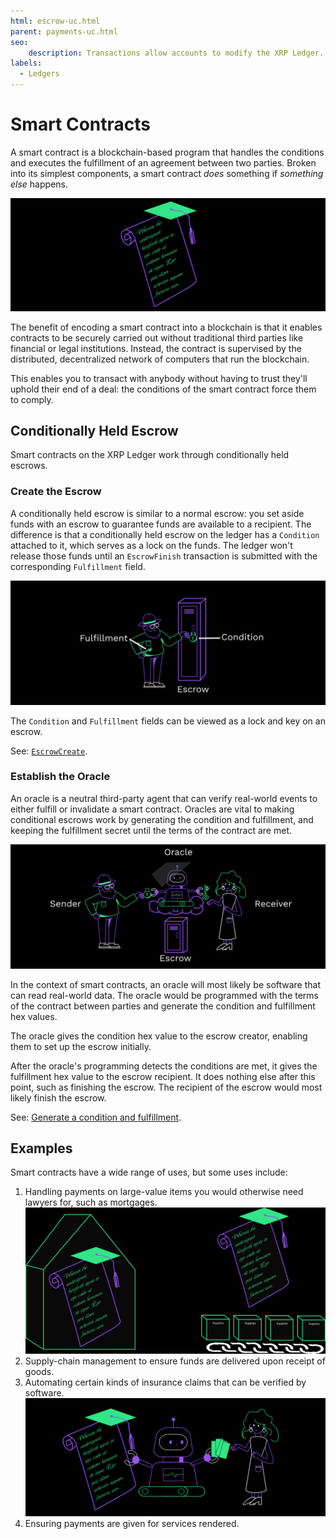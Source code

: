 ```yaml
---
html: escrow-uc.html
parent: payments-uc.html
seo:
    description: Transactions allow accounts to modify the XRP Ledger.
labels:
  - Ledgers
---
```

# Smart Contracts

A smart contract is a blockchain-based program that handles the conditions and executes the fulfillment of an agreement between two parties. Broken into its simplest components, a smart contract _does_ something if _something else_ happens.

![Smart Contract](/docs/img/uc-smart-contract.png) 

The benefit of encoding a smart contract into a blockchain is that it enables contracts to be securely carried out without traditional third parties like financial or legal institutions. Instead, the contract is supervised by the distributed, decentralized network of computers that run the blockchain.

This enables you to transact with anybody without having to trust they'll uphold their end of a deal: the conditions of the smart contract force them to comply.

## Conditionally Held Escrow

Smart contracts on the XRP Ledger work through conditionally held escrows.


### Create the Escrow

A conditionally held escrow is similar to a normal escrow: you set aside funds with an escrow to guarantee funds are available to a recipient. The difference is that a conditionally held escrow on the ledger has a `Condition` attached to it, which serves as a lock on the funds. The ledger won't release those funds until an `EscrowFinish` transaction is submitted with the corresponding `Fulfillment` field. 

![Escrow with lock and key](/docs/img/uc-yescrow-holding-lock-and-key.png)


The `Condition` and `Fulfillment` fields can be viewed as a lock and key on an escrow.

See: [`EscrowCreate`](../../references/protocol/transactions/types/escrowcreate.md).


### Establish the Oracle

An oracle is a neutral third-party agent that can verify real-world events to either fulfill or invalidate a smart contract. Oracles are vital to making conditional escrows work by generating the condition and fulfillment, and keeping the fulfillment secret until the terms of the contract are met.

![The Oracle](/docs/img/uc-the-oracle.png)

In the context of smart contracts, an oracle will most likely be software that can read real-world data. The oracle would be programmed with the terms of the contract between parties and generate the condition and fulfillment hex values.

The oracle gives the condition hex value to the escrow creator, enabling them to set up the escrow initially.

After the oracle's programming detects the conditions are met, it gives the fulfillment hex value to the escrow recipient. It does nothing else after this point, such as finishing the escrow. The recipient of the escrow would most likely finish the escrow.

See: [Generate a condition and fulfillment](../../tutorials/how-tos/use-specialized-payment-types/use-escrows/send-a-conditionally-held-escrow.md#1-generate-condition-and-fulfillment).

## Examples

Smart contracts have a wide range of uses, but some uses include:

1. Handling payments on large-value items you would otherwise need lawyers for, such as mortgages.
![Real Estate and Supply Chain](/docs/img/uc-smart-contract-real-estate-supplies.png)
2. Supply-chain management to ensure funds are delivered upon receipt of goods.
3. Automating certain kinds of insurance claims that can be verified by software.
![Insurance and Payments](/docs/img/uc-smart-contract-insurance.png)
4. Ensuring payments are given for services rendered.
